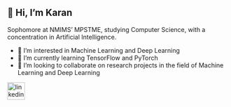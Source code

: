 ## 👋 Hi, I’m Karan 

Sophomore at NMIMS’ MPSTME, studying Computer Science, with a concentration in Artificial Intelligence.

- 👀 I’m interested in Machine Learning and Deep Learning 
- 🌱 I’m currently learning TensorFlow and PyTorch
- 👯 I’m looking to collaborate on research projects in the field of Machine Learning and Deep Learning

<!---
Karan-Manikani/Karan-Manikani is a ✨ special ✨ repository because its `README.md` (this file) appears on your GitHub profile.
You can click the Preview link to take a look at your changes.
--->

[<img src='https://cdn-icons-png.flaticon.com/512/174/174857.png' alt='linkedin' height='40'>](https://www.linkedin.com/in/karan-manikani/) 
